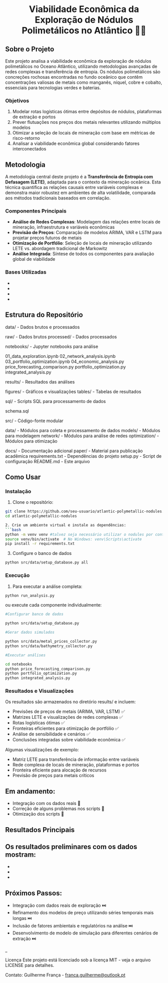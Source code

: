 <h1 align="center"> Viabilidade Econômica da Exploração de Nódulos Polimetálicos no Atlântico 🌊🔷 </h1>

## Sobre o Projeto

Este projeto analisa a viabilidade econômica da exploração de nódulos polimetálicos no Oceano Atlântico, utilizando metodologias avançadas de redes complexas e transferência de entropia. Os nódulos polimetálicos são concreções rochosas encontradas no fundo oceânico que contêm concentrações valiosas de metais como manganês, níquel, cobre e cobalto, essenciais para tecnologias verdes e baterias.

### Objetivos

1. Modelar rotas logísticas ótimas entre depósitos de nódulos, plataformas de extração e portos
2. Prever flutuações nos preços dos metais relevantes utilizando múltiplos modelos
3. Otimizar a seleção de locais de mineração com base em métricas de risco-retorno
4. Analisar a viabilidade econômica global considerando fatores interconectados

## Metodologia

A metodologia central deste projeto é a **Transferência de Entropia com Defasagem (LETE)**, adaptada para o contexto da mineração oceânica. Esta técnica quantifica as relações causais entre variáveis complexas e demonstra maior robustez em ambientes de alta volatilidade, comparada aos métodos tradicionais baseados em correlação.

### Componentes Principais

- **Análise de Redes Complexas**: Modelagem das relações entre locais de mineração, infraestrutura e variáveis econômicas
- **Previsão de Preços**: Comparação de modelos ARIMA, VAR e LSTM para projetar preços futuros de metais
- **Otimização de Portfólio**: Seleção de locais de mineração utilizando LETE vs. abordagem tradicional de Markowitz
- **Análise Integrada**: Síntese de todos os componentes para avaliação global de viabilidade

### Bases Utilizadas

-
-
-
-

## Estrutura do Repositório

data/ - Dados brutos e processados

raw/ - Dados brutos
processed/ - Dados processados

notebooks/ - Jupyter notebooks para análise

01_data_exploration.ipynb
02_network_analysis.ipynb
03_portfolio_optimization.ipynb
04_economic_analysis.py
price_forecasting_comparison.py
portfolio_optimization.py
integrated_analysis.py

results/ - Resultados das análises

figures/ - Gráficos e visualizações
tables/ - Tabelas de resultados

sql/ - Scripts SQL para processamento de dados

schema.sql

src/ - Código-fonte modular

data/ - Módulos para coleta e processamento de dados
models/ - Módulos para modelagem
network/ - Módulos para análise de redes
optimization/ - Módulos para otimização

docs/ - Documentação adicional
paper/ - Material para publicação acadêmica
requirements.txt - Dependências do projeto
setup.py - Script de configuração
README.md - Este arquivo

## Como Usar

### Instalação

1. Clone o repositório:
 ```bash
git clone https://github.com/seu-usuario/atlantic-polymetallic-nodules.git
cd atlantic-polymetallic-nodules

2. Crie um ambiente virtual e instale as dependências:
 ```bash
python -m venv venv #talvez seja necessário utilizar o nodules por conta de algumas ferramentas (como por exemplo o tensor flow)
source venv/bin/activate  # No Windows: venv\Scripts\activate
pip install -r requirements.txt
```

3. Configure o banco de dados
 ```bash
python src/data/setup_database.py all
```

### Execução

1. Para executar a análise completa:
 ```bash
python run_analysis.py
```

ou execute cada componente individualmente:
 ```bash
#Configurar banco de dados

python src/data/setup_database.py

#Gerar dados simulados

python src/data/metal_prices_collector.py
python src/data/bathymetry_collector.py

#Executar análises

cd notebooks
python price_forecasting_comparison.py
python portfolio_optimization.py
python integrated_analysis.py
```

### Resultados e Visualizações

Os resultados são armazenados no diretório results/ e incluem:
- Previsões de preços de metais (ARIMA, VAR, LSTM) ✅
- Matrizes LETE e visualizações de redes complexas ✅
- Rotas logísticas ótimas ✅
- Fronteiras eficientes para otimização de portfólio ✅
- Análise de sensibilidade e cenários ✅
- Conclusões integradas sobre viabilidade econômica ✅

Algumas visualizações de exemplo:
- Matriz LETE para transferência de informação entre variáveis
- Rede complexa de locais de mineração, plataformas e portos
- Fronteira eficiente para alocação de recursos
- Previsão de preços para metais críticos

## Em andamento:
- Integração com os dados reais 🔄
- Correção de alguns problemas nos scripts 🔄
- Otimização dos scripts 🔄

## Resultados Principais 

Os resultados preliminares com os dados mostram:
- 
- 
- 
- 

## Próximos Passos:

- Integração com dados reais de exploração ⏭️
- Refinamento dos modelos de preço utilizando séries temporais mais longas ⏭️
- Inclusão de fatores ambientais e regulatórios na análise ⏭️
- Desenvolvimento de modelo de simulação para diferentes cenários de extração ⏭️

_

Licença
Este projeto está licenciado sob a licença MIT - veja o arquivo LICENSE para detalhes.

Contato:
Guilherme França - franca.guilherme@outlook.pt
